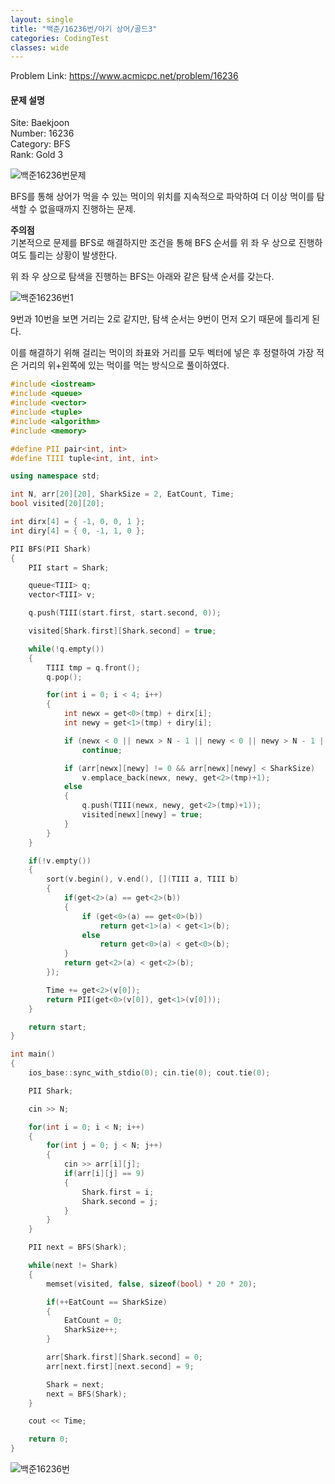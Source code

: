 ```yaml
---
layout: single
title: "백준/16236번/아기 상어/골드3"
categories: CodingTest
classes: wide
---
```


Problem Link: <https://www.acmicpc.net/problem/16236>

#### 문제 설명

Site: Baekjoon   
Number: 16236   
Category: BFS   
Rank: Gold 3

![백준16236번문제](/assets/images/CodingTest/백준16236번문제.png)

BFS를 통해 상어가 먹을 수 있는 먹이의 위치를 지속적으로 파악하여 더 이상 먹이를 탐색할 수 없을때까지 진행하는 문제.

**주의점**   
기본적으로 문제를 BFS로 해결하지만 조건을 통해 BFS 순서를 위 좌 우 상으로 진행하여도 틀리는 상황이 발생한다.

위 좌 우 상으로 탐색을 진행하는 BFS는 아래와 같은 탐색 순서를 갖는다.

![백준16236번1](/assets/images/CodingTest/백준16236번1.PNG)

9번과 10번을 보면 거리는 2로 같지만, 탐색 순서는 9번이 먼저 오기 때문에 틀리게 된다.

이를 해결하기 위해 걸리는 먹이의 좌표와 거리를 모두 벡터에 넣은 후 정렬하여 가장 적은 거리의 위+왼쪽에 있는 먹이를 먹는 방식으로 풀이하였다.

```cpp
#include <iostream>
#include <queue>
#include <vector>
#include <tuple>
#include <algorithm>
#include <memory>

#define PII pair<int, int>
#define TIII tuple<int, int, int>

using namespace std;

int N, arr[20][20], SharkSize = 2, EatCount, Time;
bool visited[20][20];

int dirx[4] = { -1, 0, 0, 1 };
int diry[4] = { 0, -1, 1, 0 };

PII BFS(PII Shark)
{
	PII start = Shark;

	queue<TIII> q;
	vector<TIII> v;

	q.push(TIII(start.first, start.second, 0));

	visited[Shark.first][Shark.second] = true;

	while(!q.empty())
	{
		TIII tmp = q.front();
		q.pop();

		for(int i = 0; i < 4; i++)
		{
			int newx = get<0>(tmp) + dirx[i];
			int newy = get<1>(tmp) + diry[i];

			if (newx < 0 || newx > N - 1 || newy < 0 || newy > N - 1 || visited[newx][newy] == true || arr[newx][newy] > SharkSize)
				continue;

			if (arr[newx][newy] != 0 && arr[newx][newy] < SharkSize)
				v.emplace_back(newx, newy, get<2>(tmp)+1);
			else
			{
				q.push(TIII(newx, newy, get<2>(tmp)+1));
				visited[newx][newy] = true;
			}
		}
	}

	if(!v.empty())
	{
		sort(v.begin(), v.end(), [](TIII a, TIII b)
		{
			if(get<2>(a) == get<2>(b))
			{
				if (get<0>(a) == get<0>(b))
					return get<1>(a) < get<1>(b);
				else
					return get<0>(a) < get<0>(b);
			}
			return get<2>(a) < get<2>(b);
		});

		Time += get<2>(v[0]);
		return PII(get<0>(v[0]), get<1>(v[0]));
	}

	return start;
}

int main()
{
	ios_base::sync_with_stdio(0); cin.tie(0); cout.tie(0);

	PII Shark;

	cin >> N;

	for(int i = 0; i < N; i++)
	{
		for(int j = 0; j < N; j++)
		{
			cin >> arr[i][j];
			if(arr[i][j] == 9)
			{
				Shark.first = i;
				Shark.second = j;
			}
		}
	}

	PII next = BFS(Shark);

	while(next != Shark)
	{
		memset(visited, false, sizeof(bool) * 20 * 20);

		if(++EatCount == SharkSize)
		{
			EatCount = 0;
			SharkSize++;
		}

		arr[Shark.first][Shark.second] = 0;
		arr[next.first][next.second] = 9;

		Shark = next;
		next = BFS(Shark);
	}

	cout << Time;

	return 0;
}
```

![백준16236번](/assets/images/CodingTest/백준16236번.PNG)
